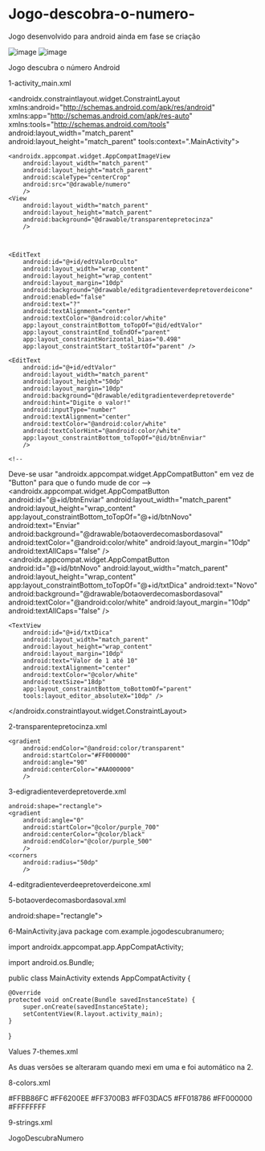 # Jogo-descobra-o-numero-
Jogo  desenvolvido para android ainda em fase se criação


![image](https://user-images.githubusercontent.com/72118415/123212616-671e7200-d49b-11eb-9284-2fa082a6fb0a.png)
![image](https://user-images.githubusercontent.com/72118415/123212708-83221380-d49b-11eb-8093-b197475851d2.png)


Jogo descubra o número   Android 

1-activity_main.xml
<?xml version="1.0" encoding="utf-8"?>
<androidx.constraintlayout.widget.ConstraintLayout
    xmlns:android="http://schemas.android.com/apk/res/android"
    xmlns:app="http://schemas.android.com/apk/res-auto"
    xmlns:tools="http://schemas.android.com/tools"
    android:layout_width="match_parent"
    android:layout_height="match_parent"
    tools:context=".MainActivity">



    <androidx.appcompat.widget.AppCompatImageView
        android:layout_width="match_parent"
        android:layout_height="match_parent"
        android:scaleType="centerCrop"
        android:src="@drawable/numero"
        />
    <View
        android:layout_width="match_parent"
        android:layout_height="match_parent"
        android:background="@drawable/transparentepretocinza"
        />



    <EditText
        android:id="@+id/edtValorOculto"
        android:layout_width="wrap_content"
        android:layout_height="wrap_content"
        android:layout_margin="10dp"
        android:background="@drawable/editgradienteverdepretoverdeicone"
        android:enabled="false"
        android:text="?"
        android:textAlignment="center"
        android:textColor="@android:color/white"
        app:layout_constraintBottom_toTopOf="@id/edtValor"
        app:layout_constraintEnd_toEndOf="parent"
        app:layout_constraintHorizontal_bias="0.498"
        app:layout_constraintStart_toStartOf="parent" />

    <EditText
        android:id="@+id/edtValor"
        android:layout_width="match_parent"
        android:layout_height="50dp"
        android:layout_margin="10dp"
        android:background="@drawable/editgradienteverdepretoverde"
        android:hint="Digite o valor!"
        android:inputType="number"
        android:textAlignment="center"
        android:textColor="@android:color/white"
        android:textColorHint="@android:color/white"
        app:layout_constraintBottom_toTopOf="@id/btnEnviar"
        />

    <!--
   Deve-se usar "androidx.appcompat.widget.AppCompatButton"
   em vez de "Button" para que o fundo mude de cor
  -->
    <androidx.appcompat.widget.AppCompatButton
        android:id="@+id/btnEnviar"
        android:layout_width="match_parent"
        android:layout_height="wrap_content"
        app:layout_constraintBottom_toTopOf="@+id/btnNovo"
        android:text="Enviar"
        android:background="@drawable/botaoverdecomasbordasoval"
        android:textColor="@android:color/white"
        android:layout_margin="10dp"
        android:textAllCaps="false"
        />
    <androidx.appcompat.widget.AppCompatButton
        android:id="@+id/btnNovo"
        android:layout_width="match_parent"
        android:layout_height="wrap_content"
        app:layout_constraintBottom_toTopOf="@+id/txtDica"
        android:text="Novo"
        android:background="@drawable/botaoverdecomasbordasoval"
        android:textColor="@android:color/white"
        android:layout_margin="10dp"
        android:textAllCaps="false"
        />

    <TextView
        android:id="@+id/txtDica"
        android:layout_width="match_parent"
        android:layout_height="wrap_content"
        android:layout_margin="10dp"
        android:text="Valor de 1 até 10"
        android:textAlignment="center"
        android:textColor="@color/white"
        android:textSize="18dp"
        app:layout_constraintBottom_toBottomOf="parent"
        tools:layout_editor_absoluteX="10dp" />

</androidx.constraintlayout.widget.ConstraintLayout>


2-transparentepretocinza.xml
<?xml version="1.0" encoding="utf-8"?>
<shape xmlns:android="http://schemas.android.com/apk/res/android">

    <gradient
        android:endColor="@android:color/transparent"
        android:startColor="#FF000000"
        android:angle="90"
        android:centerColor="#AA000000"
        />
</shape>

3-edigradienteverdepretoverde.xml
<?xml version="1.0" encoding="utf-8"?>
<shape xmlns:android="http://schemas.android.com/apk/res/android">


    android:shape="rectangle">
    <gradient
        android:angle="0"
        android:startColor="@color/purple_700"
        android:centerColor="@color/black"
        android:endColor="@color/purple_500"
        />
    <corners
        android:radius="50dp"
        />


</shape>

4-editgradienteverdeepretoverdeicone.xml
<?xml version="1.0" encoding="utf-8"?>
<shape xmlns:android="http://schemas.android.com/apk/res/android">
    <corners
        android:bottomRightRadius="10dp"
    android:topLeftRadius="10dp"
    android:radius="40dp"
    />
    <gradient
        android:angle="0"
        android:startColor="@color/purple_700"
        android:centerColor="@color/black"
        android:endColor="@color/purple_500"
        android:type="linear" />
    <size
        android:width="82dp"
        android:height="82dp"
        />
    <stroke
        android:width="3dp"
        android:color="#000000"
        />





</shape>


5-botaoverdecomasbordasoval.xml
<?xml version="1.0" encoding="utf-8"?>
<shape xmlns:android="http://schemas.android.com/apk/res/android">
    android:shape="rectangle">
    <gradient
        android:angle="0"
        android:startColor="@color/purple_200"
        android:endColor="@color/black"
        />
    <corners
        android:radius="50dp"
      />
</shape>

6-MainActivity.java
package com.example.jogodescubranumero;

import androidx.appcompat.app.AppCompatActivity;

import android.os.Bundle;

public class MainActivity extends AppCompatActivity {

    @Override
    protected void onCreate(Bundle savedInstanceState) {
        super.onCreate(savedInstanceState);
        setContentView(R.layout.activity_main);
    }
}


Values
7-themes.xml
<resources xmlns:tools="http://schemas.android.com/tools">
    <!-- Base application theme. -->
    <style name="Theme.JogoDescubraNumero" parent="Theme.MaterialComponents.DayNight.NoActionBar">
        <!-- Primary brand color. -->
        <item name="colorPrimary">@color/purple_500</item>
        <item name="colorPrimaryVariant">@color/purple_700</item>
        <item name="colorOnPrimary">@color/white</item>
        <!-- Secondary brand color. -->
        <item name="colorSecondary">@color/teal_200</item>
        <item name="colorSecondaryVariant">@color/teal_700</item>
        <item name="colorOnSecondary">@color/black</item>
        <!-- Status bar color. -->
        <item name="android:statusBarColor" tools:targetApi="l">?attr/colorPrimaryVariant</item>
        <!-- Customize your theme here. -->
    </style>
</resources>

As duas versões se alteraram quando mexi em uma e foi automático na 2. 




8-colors.xml
<?xml version="1.0" encoding="utf-8"?>
<resources>
    <color name="purple_200">#FFBB86FC</color>
    <color name="purple_500">#FF6200EE</color>
    <color name="purple_700">#FF3700B3</color>
    <color name="teal_200">#FF03DAC5</color>
    <color name="teal_700">#FF018786</color>
    <color name="black">#FF000000</color>
    <color name="white">#FFFFFFFF</color>
</resources>

9-strings.xml

<resources>
    <string name="app_name">JogoDescubraNumero</string>
</resources>






